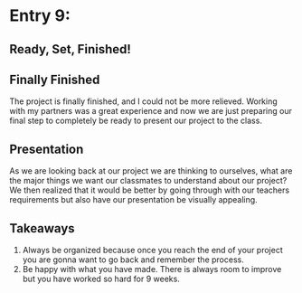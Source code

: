 # Entry 9:
## Ready, Set, Finished!
## Finally Finished
The project is finally finished, and I could not be more relieved. Working with my partners 
was a great experience and now we are just preparing our final step to completely be ready to present our project to the class.

## Presentation 
As we are looking back at our project we are thinking to ourselves, what are the major things we want our classmates to understand about our project?
We then realized that it would be better by going through with our teachers requirements but also have our presentation be visually appealing. 

## Takeaways
1) Always be organized because once you reach the end of your project you are gonna want to go back and remember the process.
2) Be happy with what you have made. There is always room to improve but you have worked so hard for 9 weeks.